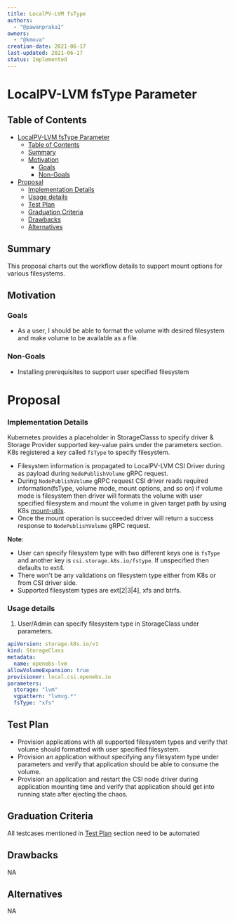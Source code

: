 ```yaml
---
title: LocalPV-LVM fsType
authors:
  - "@pawanpraka1"
owners:
  - "@kmova"
creation-date: 2021-06-17
last-updated: 2021-06-17
status: Implemented
---
```


# LocalPV-LVM fsType Parameter

## Table of Contents
- [LocalPV-LVM fsType Parameter](#lvm-localpv-fstype-parameter)
  - [Table of Contents](#table-of-contents)
  - [Summary](#summary)
  - [Motivation](#motivation)
    - [Goals](#goals)
    - [Non-Goals](#non-goals)
- [Proposal](#proposal)
    - [Implementation Details](#implementation-details)
    - [Usage details](#usage-details)
  - [Test Plan](#test-plan)
  - [Graduation Criteria](#graduation-criteria)
  - [Drawbacks](#drawbacks)
  - [Alternatives](#alternatives)


## Summary

This proposal charts out the workflow details to support mount options for various filesystems.

## Motivation

### Goals

- As a user, I should be able to format the volume with desired filesystem and make volume to be
  available as a file.

### Non-Goals

- Installing prerequisites to support user specified filesystem

# Proposal

### Implementation Details

Kubernetes provides a placeholder in StorageClasss to specify driver & Storage Provider
supported key-value pairs under the parameters section. K8s registered a key called `fsType`
to specify filesystem.

- Filesystem information is propagated to LocalPV-LVM CSI Driver during as payload during
  `NodePublishVolume` gRPC request.
- During `NodePublishVolume` gRPC request CSI driver reads required information(fsType,
  volume mode, mount options, and so on) if volume mode is filesystem then driver will
  formats the volume with user specified filesystem and mount the volume in given target
  path by using K8s [mount-utils](https://github.com/kubernetes/mount-utils).
- Once the mount operation is succeeded driver will return a success response to `NodePublishVolume`
  gRPC request.

**Note**:
- User can specify filesystem type with two different keys one is `fsType` and another
  key is `csi.storage.k8s.io/fstype`. If unspecified then defaults to ext4.
- There won't be any validations on filesystem type either from K8s or from CSI driver side.
- Supported filesystem types are ext[2|3|4], xfs and btrfs.

 ### Usage details

1. User/Admin can specify filesystem type in StorageClass under parameters.
```yaml
apiVersion: storage.k8s.io/v1
kind: StorageClass
metadata:
  name: openebs-lvm
allowVolumeExpansion: true
provisioner: local.csi.openebs.io
parameters:
  storage: "lvm"
  vgpattern: "lvmvg.*"
  fsType: "xfs"
```

## Test Plan
- Provision applications with all supported filesystem types and verify
  that volume should formatted with user specified filesystem.
- Provision an application without specifying any filesystem type under
  parameters and verify that application should be able to consume the volume.
- Provision an application and restart the CSI node driver during application
  mounting time and verify that application should get into running state after
  ejecting the chaos.


## Graduation Criteria

All testcases mentioned in [Test Plan](#test-plan) section need to be automated

## Drawbacks
NA

## Alternatives
NA
